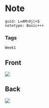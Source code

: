 # Note
```
guid: L=AM>9j(<$
notetype: Basic+++
```

### Tags
```
Week1
```

## Front
<img src="paste-c51dbbe517ba80ca7d059a4d203d69f2af9f042b.jpg">

## Back
<img src="paste-0d96625f0a28994d33b12e91954de7ba6a0e54ca.jpg">
